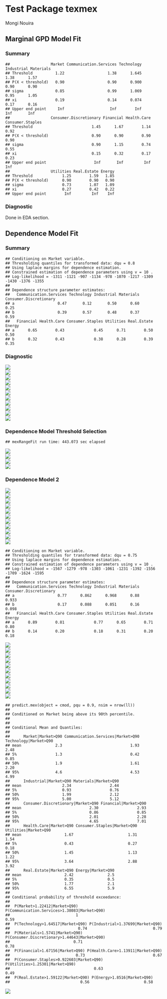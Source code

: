 Test Package texmex
================
Mongi Nouira

<p align="center">

</p>

## Marginal GPD Model Fit

### Summary

<p align="center">

    ##                  Market Communication.Services Technology Industrial Materials
    ## Threshold          1.22                   1.38      1.645       1.38      1.57
    ## P(X < threshold)   0.90                   0.90      0.900       0.90      0.90
    ## sigma              0.85                   0.99      1.069       0.95      1.05
    ## xi                 0.19                   0.14      0.074       0.17      0.16
    ## Upper end point     Inf                    Inf        Inf        Inf       Inf
    ##                  Consumer.Discretionary Financial Health.Care Consumer.Staples
    ## Threshold                          1.45      1.67        1.14             0.92
    ## P(X < threshold)                   0.90      0.90        0.90             0.90
    ## sigma                              0.90      1.15        0.74             0.55
    ## xi                                 0.15      0.32        0.17             0.23
    ## Upper end point                     Inf       Inf         Inf              Inf
    ##                  Utilities Real.Estate Energy
    ## Threshold             1.25        1.59   1.85
    ## P(X < threshold)      0.90        0.90   0.90
    ## sigma                 0.73        1.07   1.09
    ## xi                    0.27        0.42   0.22
    ## Upper end point        Inf         Inf    Inf

</p>

### Diagnostic

Done in EDA section.

## Dependence Model Fit

### Summary

<p align="center">

    ## Conditioning on Market variable.
    ## Thresholding quantiles for transformed data: dqu = 0.8
    ## Using laplace margins for dependence estimation.
    ## Constrained estimation of dependence parameters using v = 10 .
    ## Log-likelihood = -1311 -1121 -907 -1134 -978 -1070 -1217 -1309 -1430 -1376 -1355 
    ## 
    ## Dependence structure parameter estimates:
    ##   Communication.Services Technology Industrial Materials Consumer.Discretionary
    ## a                   0.47       0.12       0.50      0.60                   0.25
    ## b                   0.39       0.57       0.48      0.37                   0.59
    ##   Financial Health.Care Consumer.Staples Utilities Real.Estate Energy
    ## a      0.65        0.43             0.45      0.71        0.50   0.50
    ## b      0.32        0.43             0.38      0.28        0.39   0.35

</p>

### Diagnostic

<p align="center">

<img src="cache/texmex/unnamed-chunk-6-1.png" style="display: block; margin: auto;" /><img src="cache/texmex/unnamed-chunk-6-2.png" style="display: block; margin: auto;" /><img src="cache/texmex/unnamed-chunk-6-3.png" style="display: block; margin: auto;" /><img src="cache/texmex/unnamed-chunk-6-4.png" style="display: block; margin: auto;" /><img src="cache/texmex/unnamed-chunk-6-5.png" style="display: block; margin: auto;" /><img src="cache/texmex/unnamed-chunk-6-6.png" style="display: block; margin: auto;" /><img src="cache/texmex/unnamed-chunk-6-7.png" style="display: block; margin: auto;" /><img src="cache/texmex/unnamed-chunk-6-8.png" style="display: block; margin: auto;" /><img src="cache/texmex/unnamed-chunk-6-9.png" style="display: block; margin: auto;" /><img src="cache/texmex/unnamed-chunk-6-10.png" style="display: block; margin: auto;" /><img src="cache/texmex/unnamed-chunk-6-11.png" style="display: block; margin: auto;" />

</p>

### Dependence Model Threshold Selection

<p align="center">

</p>

<p align="center">

    ## mexRangeFit run time: 443.073 sec elapsed

</p>

<p align="center">

<img src="cache/texmex/unnamed-chunk-9-1.png" style="display: block; margin: auto;" /><img src="cache/texmex/unnamed-chunk-9-2.png" style="display: block; margin: auto;" /><img src="cache/texmex/unnamed-chunk-9-3.png" style="display: block; margin: auto;" /><img src="cache/texmex/unnamed-chunk-9-4.png" style="display: block; margin: auto;" />

</p>

### Dependence Model 2

<p align="center">

<img src="cache/texmex/unnamed-chunk-10-1.png" style="display: block; margin: auto;" /><img src="cache/texmex/unnamed-chunk-10-2.png" style="display: block; margin: auto;" /><img src="cache/texmex/unnamed-chunk-10-3.png" style="display: block; margin: auto;" /><img src="cache/texmex/unnamed-chunk-10-4.png" style="display: block; margin: auto;" /><img src="cache/texmex/unnamed-chunk-10-5.png" style="display: block; margin: auto;" /><img src="cache/texmex/unnamed-chunk-10-6.png" style="display: block; margin: auto;" /><img src="cache/texmex/unnamed-chunk-10-7.png" style="display: block; margin: auto;" /><img src="cache/texmex/unnamed-chunk-10-8.png" style="display: block; margin: auto;" /><img src="cache/texmex/unnamed-chunk-10-9.png" style="display: block; margin: auto;" /><img src="cache/texmex/unnamed-chunk-10-10.png" style="display: block; margin: auto;" /><img src="cache/texmex/unnamed-chunk-10-11.png" style="display: block; margin: auto;" />

</p>

<p align="center">

    ## Conditioning on Market variable.
    ## Thresholding quantiles for transformed data: dqu = 0.75
    ## Using laplace margins for dependence estimation.
    ## Constrained estimation of dependence parameters using v = 10 .
    ## Log-likelihood = -1567 -1279 -978 -1303 -1061 -1231 -1392 -1556 -1709 -1624 -1595 
    ## 
    ## Dependence structure parameter estimates:
    ##   Communication.Services Technology Industrial Materials Consumer.Discretionary
    ## a                   0.77      0.862      0.968      0.88                  0.933
    ## b                   0.17      0.088      0.051      0.16                  0.098
    ##   Financial Health.Care Consumer.Staples Utilities Real.Estate Energy
    ## a      0.89        0.81             0.77      0.65        0.71   0.80
    ## b      0.14        0.20             0.18      0.31        0.20   0.18

</p>

<p align="center">

<img src="cache/texmex/unnamed-chunk-12-1.png" style="display: block; margin: auto;" /><img src="cache/texmex/unnamed-chunk-12-2.png" style="display: block; margin: auto;" /><img src="cache/texmex/unnamed-chunk-12-3.png" style="display: block; margin: auto;" /><img src="cache/texmex/unnamed-chunk-12-4.png" style="display: block; margin: auto;" /><img src="cache/texmex/unnamed-chunk-12-5.png" style="display: block; margin: auto;" /><img src="cache/texmex/unnamed-chunk-12-6.png" style="display: block; margin: auto;" /><img src="cache/texmex/unnamed-chunk-12-7.png" style="display: block; margin: auto;" /><img src="cache/texmex/unnamed-chunk-12-8.png" style="display: block; margin: auto;" /><img src="cache/texmex/unnamed-chunk-12-9.png" style="display: block; margin: auto;" /><img src="cache/texmex/unnamed-chunk-12-10.png" style="display: block; margin: auto;" /><img src="cache/texmex/unnamed-chunk-12-11.png" style="display: block; margin: auto;" />

</p>

<p align="center">

    ## predict.mex(object = cmod, pqu = 0.9, nsim = nrow(ll))
    ## 
    ## Conditioned on Market being above its 90th percentile.
    ## 
    ## 
    ## Conditional Mean and Quantiles:
    ## 
    ##      Market|Market>Q90 Communication.Services|Market>Q90 Technology|Market>Q90
    ## mean               2.3                              1.93                  2.48
    ## 5%                 1.3                              0.42                  0.85
    ## 50%                1.9                              1.61                  2.20
    ## 95%                4.6                              4.53                  4.99
    ##      Industrial|Market>Q90 Materials|Market>Q90
    ## mean                  2.34                 2.44
    ## 5%                    0.93                 0.76
    ## 50%                   1.99                 2.12
    ## 95%                   5.00                 5.12
    ##      Consumer.Discretionary|Market>Q90 Financial|Market>Q90
    ## mean                              2.30                 2.93
    ## 5%                                0.86                 0.85
    ## 50%                               2.01                 2.28
    ## 95%                               4.65                 7.01
    ##      Health.Care|Market>Q90 Consumer.Staples|Market>Q90 Utilities|Market>Q90
    ## mean                   1.67                        1.31                 1.54
    ## 5%                     0.43                        0.27                 0.18
    ## 50%                    1.45                        1.13                 1.22
    ## 95%                    3.64                        2.88                 3.92
    ##      Real.Estate|Market>Q90 Energy|Market>Q90
    ## mean                   2.42               2.5
    ## 5%                     0.35               0.5
    ## 50%                    1.77               2.1
    ## 95%                    6.55               5.9
    ## 
    ## Conditional probability of threshold exceedance:
    ## 
    ##  P(Market>1.22412|Market>Q90) P(Communication.Services>1.38083|Market>Q90)
    ##                             1                                         0.59
    ##  P(Technology>1.64517|Market>Q90) P(Industrial>1.37699|Market>Q90)
    ##                              0.74                             0.79
    ##  P(Materials>1.5741|Market>Q90) P(Consumer.Discretionary>1.44643|Market>Q90)
    ##                            0.71                                         0.78
    ##  P(Financial>1.67156|Market>Q90) P(Health.Care>1.13911|Market>Q90)
    ##                             0.73                              0.67
    ##  P(Consumer.Staples>0.922603|Market>Q90) P(Utilities>1.25301|Market>Q90)
    ##                                     0.63                            0.49
    ##  P(Real.Estate>1.59122|Market>Q90) P(Energy>1.8516|Market>Q90)
    ##                               0.56                        0.58

</p>

<p align="center">

<img src="cache/texmex/unnamed-chunk-14-1.png" style="display: block; margin: auto;" />

</p>
